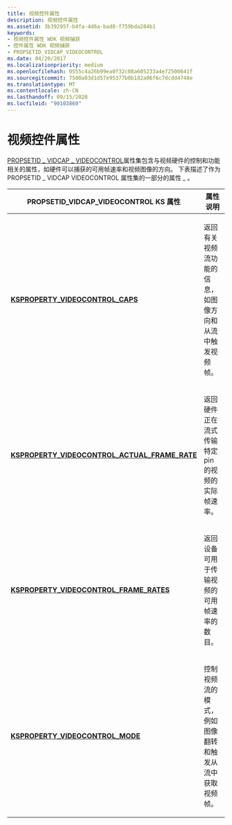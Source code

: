 ```yaml
---
title: 视频控件属性
description: 视频控件属性
ms.assetid: 3b39295f-b4fa-4d6a-bad8-f759bda284b1
keywords:
- 视频控件属性 WDK 视频捕获
- 控件属性 WDK 视频捕获
- PROPSETID_VIDCAP_VIDEOCONTROL
ms.date: 04/20/2017
ms.localizationpriority: medium
ms.openlocfilehash: 0555c4a26b99ea0f32c08a605233a4e72500641f
ms.sourcegitcommit: 7500a03d1d57e95377b0b182a06f6c7dcdd4748e
ms.translationtype: MT
ms.contentlocale: zh-CN
ms.lasthandoff: 09/15/2020
ms.locfileid: "90103860"
---
```

# <a name="video-control-properties"></a>视频控件属性


[PROPSETID \_ VIDCAP \_ VIDEOCONTROL](./propsetid-vidcap-videocontrol.md)属性集包含与视频硬件的控制和功能相关的属性，如硬件可以捕获的可用帧速率和视频图像的方向。 下表描述了作为 PROPSETID \_ VIDCAP VIDEOCONTROL 属性集的一部分的属性 \_ 。

<table>
<colgroup>
<col width="50%" />
<col width="50%" />
</colgroup>
<thead>
<tr class="header">
<th>PROPSETID_VIDCAP_VIDEOCONTROL KS 属性</th>
<th>属性说明</th>
</tr>
</thead>
<tbody>
<tr class="odd">
<td><p><a href="/windows-hardware/drivers/stream/ksproperty-videocontrol-caps" data-raw-source="[&lt;strong&gt;KSPROPERTY_VIDEOCONTROL_CAPS&lt;/strong&gt;](./ksproperty-videocontrol-caps.md)"><strong>KSPROPERTY_VIDEOCONTROL_CAPS</strong></a></p></td>
<td><p>返回有关视频流功能的信息，如图像方向和从流中触发视频帧。</p></td>
</tr>
<tr class="even">
<td><p><a href="/windows-hardware/drivers/stream/ksproperty-videocontrol-actual-frame-rate" data-raw-source="[&lt;strong&gt;KSPROPERTY_VIDEOCONTROL_ACTUAL_FRAME_RATE&lt;/strong&gt;](./ksproperty-videocontrol-actual-frame-rate.md)"><strong>KSPROPERTY_VIDEOCONTROL_ACTUAL_FRAME_RATE</strong></a></p></td>
<td><p>返回硬件正在流式传输特定 pin 的视频的实际帧速率。</p></td>
</tr>
<tr class="odd">
<td><p><a href="/windows-hardware/drivers/stream/ksproperty-videocontrol-frame-rates" data-raw-source="[&lt;strong&gt;KSPROPERTY_VIDEOCONTROL_FRAME_RATES&lt;/strong&gt;](./ksproperty-videocontrol-frame-rates.md)"><strong>KSPROPERTY_VIDEOCONTROL_FRAME_RATES</strong></a></p></td>
<td><p>返回设备可用于传输视频的可用帧速率的数目。</p></td>
</tr>
<tr class="even">
<td><p><a href="/windows-hardware/drivers/stream/ksproperty-videocontrol-mode" data-raw-source="[&lt;strong&gt;KSPROPERTY_VIDEOCONTROL_MODE&lt;/strong&gt;](./ksproperty-videocontrol-mode.md)"><strong>KSPROPERTY_VIDEOCONTROL_MODE</strong></a></p></td>
<td><p>控制视频流的模式，例如图像翻转和触发从流中获取视频帧。</p></td>
</tr>
</tbody>
</table>

 

